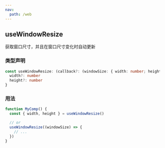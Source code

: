 ```yaml
---
nav:
  path: /web
---
```


## useWindowResize

获取窗口尺寸，并且在窗口尺寸变化时自动更新

### 类型声明

```typescript
const useWindowResize: (callback?: (windowSize: { width: number; height: number }) => void) => {
  width?: number
  height?: number
}
```

### 用法

```javascript
function MyComp() {
  const { width, height } = useWindowResize()

  // or
  useWindowResize((windowSize) => {
    // ...
  })
}
```
